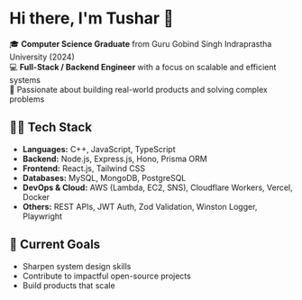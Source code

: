 # Hi there, I'm Tushar 👋

🎓 **Computer Science Graduate** from Guru Gobind Singh Indraprastha University (2024)  
💻 **Full-Stack / Backend Engineer** with a focus on scalable and efficient systems  
🚀 Passionate about building real-world products and solving complex problems

## 👨‍💻 Tech Stack

- **Languages:** C++, JavaScript, TypeScript  
- **Backend:** Node.js, Express.js, Hono, Prisma ORM  
- **Frontend:** React.js, Tailwind CSS  
- **Databases:** MySQL, MongoDB, PostgreSQL  
- **DevOps & Cloud:** AWS (Lambda, EC2, SNS), Cloudflare Workers, Vercel, Docker  
- **Others:** REST APIs, JWT Auth, Zod Validation, Winston Logger, Playwright


## 🔭 Current Goals

- Sharpen system design skills  
- Contribute to impactful open-source projects  
- Build products that scale



